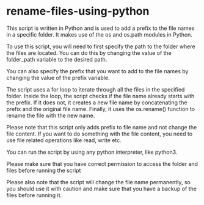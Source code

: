 # rename-files-using-python


This script is written in Python and is used to add a prefix to the file names in a specific folder. It makes use of the os and os.path modules in Python.

To use this script, you will need to first specify the path to the folder where the files are located. You can do this by changing the value of the folder_path variable to the desired path.

You can also specify the prefix that you want to add to the file names by changing the value of the prefix variable.

The script uses a for loop to iterate through all the files in the specified folder. Inside the loop, the script checks if the file name already starts with the prefix. If it does not, it creates a new file name by concatenating the prefix and the original file name. Finally, it uses the os.rename() function to rename the file with the new name.

Please note that this script only adds prefix to file name and not change the file content. If you want to do something with the file content, you need to use file related operations like read, write etc.

You can run the script by using any python interpreter, like python3.

Please make sure that you have correct permission to access the folder and files before running the script

Please also note that the script will change the file name permanently, so you should use it with caution and make sure that you have a backup of the files before running it.
